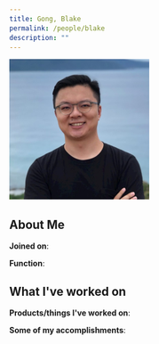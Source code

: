 ```yaml
---
title: Gong, Blake
permalink: /people/blake
description: ""
---
```


<img src="/images/headshots/blake.jpg" title="Gong, Blake" alt="Gong, Blake" style="width:50%;margin-left:0">

## About Me

**Joined on**: 

**Function**: 

## What I've worked on

**Products/things I've worked on**:


**Some of my accomplishments**:

